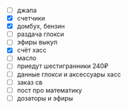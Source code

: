 - [ ] джапа
- [x] счетчики
- [x] домбух, бензин
- [ ] раздача глокси
- [ ] эфиры выкуп
- [x] счёт хасс
- [ ] масло
- [ ] приедут шестигранники 240₽
- [ ] данные глокси и аксессуары хасс
- [ ] заказ св
- [ ] пост про математику
- [ ] дозаторы и эфиры